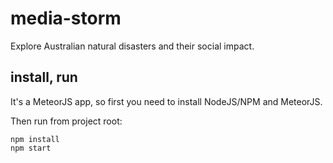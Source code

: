 # media-storm

Explore Australian natural disasters and their social impact.

## install, run

It's a MeteorJS app, so first you need to install NodeJS/NPM and MeteorJS.

Then run from project root:

```shell
npm install
npm start
```
